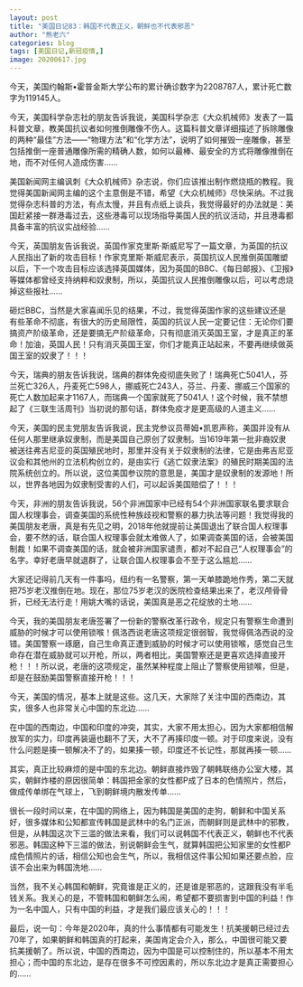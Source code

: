 ```yaml
---
layout: post
title: "美国日记83：韩国不代表正义，朝鲜也不代表邪恶"
author: "熊老六"
categories: blog
tags: [美国日记,新冠疫情,]
image: 20200617.jpg
---
```

​​​​今天，美国约翰斯•霍普金斯大学公布的累计确诊数字为2208787人，累计死亡数字为119145人。

今天，美国科学杂志社的朋友告诉我说，美国科学杂志《大众机械师》发表了一篇科普文章，教美国抗议者如何推倒雕像不伤人。这篇科普文章详细描述了拆除雕像的两种“最佳”方法——“物理方法”和“化学方法”，说明了如何摧毁一座雕像，甚至包括推倒一座普通雕像所需的精确人数，如何以最棒、最安全的方式将雕像推倒在地，而不对任何人造成伤害……

美国新闻网主编讽刺《大众机械师》杂志说，你们应该推出制作燃烧瓶的教程。我觉得美国新闻网主编的这个主意倒是不错，希望《大众机械师》尽快采纳。不过我觉得杂志科普的方法，有点太慢，并且有点纸上谈兵，我觉得最好的办法就是：美国赶紧接一群港毒过去，这些港毒可以现场指导美国人民的抗议活动，并且港毒都具备丰富的抗议实战经验……

今天，英国朋友告诉我说，英国作家克里斯·斯威尼写了一篇文章，为英国的抗议人民指出了新的攻击目标！作家克里斯·斯威尼表示，英国抗议人民推倒英国雕塑以后，下一个攻击目标应该选择英国媒体，因为英国的BBC、《每日邮报》、《卫报》等媒体都曾经支持纳粹和奴隶制，所以，英国抗议人民推倒雕像以后，可以考虑烧掉这些报社……

砸烂BBC，当然是大家喜闻乐见的结果，不过，我觉得英国作家的这些建议还是有些革命不彻底，有很大的历史局限性，英国的抗议人民一定要记住：无论你们要搞资产阶级革命，还是要搞无产阶级革命，只有彻底消灭英国王室，才是真正的革命！加油，英国人民！只有消灭英国王室，你们才能真正站起来，不要再继续做英国王室的奴隶了！！！

今天，瑞典的朋友告诉我说，瑞典的群体免疫彻底失败了！瑞典死亡5041人，芬兰死亡326人，丹麦死亡598人，挪威死亡243人，芬兰、丹麦、挪威三个国家的死亡人数加起来才1167人，而瑞典一个国家就死了5041人！这个时候，我不禁想起了《三联生活周刊》当初说的那句话，群体免疫才是更高级的人道主义……

今天，美国的民主党朋友告诉我说，民主党参议员蒂姆•凯恩声称，美国并没有从任何人那里继承奴隶制，而是美国自己原创了奴隶制。当1619年第一批非裔奴隶被送往弗吉尼亚的英国殖民地时，那里并没有关于奴隶制的法律，它是由弗吉尼亚议会和其他州的立法机构创立的，是由实行《逃亡奴隶法案》的殖民时期美国的法院系统创立的。所以说，这位美国参议院的意思是，美国才是奴隶制的发源地！所以，世界各地因为奴隶制受害的人们，可以起诉美国赔偿了！！！

今天，非洲的朋友告诉我说，56个非洲国家中已经有54个非洲国家联名要求联合国人权理事会，调查美国的系统性种族歧视和警察的暴力执法等问题！我觉得我的美国朋友老唐，真是有先见之明，2018年他就提前让美国退出了联合国人权理事会，要不然的话，联合国人权理事会就太难做人了，如果调查美国的话，会被美国制裁！如果不调查美国的话，就会被非洲国家谴责，都对不起自己“人权理事会”的名字。幸好老唐早就退群了，让联合国人权理事会不至于这么尴尬……

大家还记得前几天有一件事吗，纽约有一名警察，第一天单膝跪地作秀，第二天就把75岁老汉推倒在地。现在，那位75岁老汉的医院检查结果出来了，老汉颅骨骨折，已经无法行走！用姚大嘴的话说，美国真是恶之花绽放的土地……

今天，我的美国朋友老唐签署了一份新的警察改革行政令，规定只有警察生命遭到威胁的时候才可以使用锁喉！佩洛西说老唐这项规定很弱智，我觉得佩洛西说的没错。美国警察一琢磨，自己生命真正遭到威胁的时候才可以使用锁喉，感觉自己生命存在潜在威胁就可以开枪，所以，两者相比，美国警察还是更喜欢选择直接开枪！！！所以说，老唐的这项规定，虽然某种程度上阻止了警察使用锁喉，但是，却是在鼓励美国警察直接开枪！！！

今天，美国的情况，基本上就是这些。这几天，大家除了关注中国的西南边，其实，很多人也非常关心中国的东北边……

在中国的西南边，中国和印度的冲突，其实，大家不用太担心，因为大家都相信解放军的实力，印度再装逼也翻不了天，大不了再揍印度一顿。对于印度来说，没有什么问题是揍一顿解决不了的，如果揍一顿，印度还不长记性，那就再揍一顿……

其实，真正比较麻烦的是中国的东北边。朝鲜直接炸毁了朝韩联络办公室大楼，其实，朝鲜炸楼的原因很简单：韩国把金家的女性都P成了日本的色情照片，然后，做成传单绑在气球上，飞到朝鲜境内散发传单……

很长一段时间以来，在中国的网络上，因为韩国是美国的走狗，朝鲜和中国关系好，很多媒体和公知都宣传韩国是武林中的名门正派，而朝鲜则是武林中的邪教，但是，从韩国这次下三滥的做法来看，我们可以说韩国不代表正义，朝鲜也不代表邪恶。韩国这种下三滥的做法，别说朝鲜会生气，就算韩国把公知家里的女性都P成色情照片的话，相信公知也会生气，所以，我相信这件事公知如果还要点脸，应该不会出来为韩国洗地……

当然，我不关心韩国和朝鲜，究竟谁是正义的，还是谁是邪恶的，这跟我没有半毛钱关系。我关心的是，不管韩国和朝鲜怎么闹，希望都不要损害到中国的利益！作为一名中国人，只有中国的利益，才是我们最应该关心的！！！

最后，说一句：今年是2020年，真的什么事情都有可能发生！抗美援朝已经过去70年了，如果朝鲜和韩国真的打起来，美国肯定会介入，那么，中国很可能又要抗美援朝了。所以说，中国的西南边，因为中国是可以控制住的，所以基本不用太担心；而中国的东北边，是存在很多不可控因素的，所以东北边才是真正需要担心的……​​​​